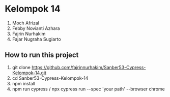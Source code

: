 # Kelompok 14
1. Moch Afrizal 
2. Febby Novianti Azhara
3. Fajrin Nurhakim
4. Fajar Nugraha Sugiarto


## How to run this project
1. git clone https://github.com/fajrinnurhakim/Sanber53-Cypress-Kelompok-14.git
2. cd Sanber53-Cypress-Kelompok-14
3. npm install
4. npm run cypress / npx cypress run --spec 'your path' --browser chrome

